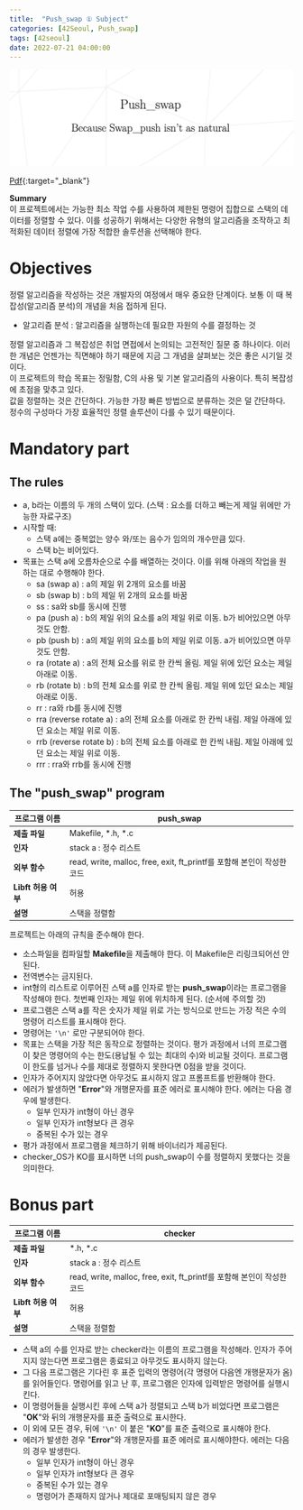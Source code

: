 ```yaml
---
title:  "Push_swap ① Subject"
categories: [42Seoul, Push_swap]
tags: [42seoul]
date: 2022-07-21 04:00:00
---
```


![thumbnail](/assets/img/42seoul/push_swap/push_swap.png)

[Pdf](https://23tae.github.io/assets/file/push_swap_en.subject.pdf){:target="_blank"}

**Summary**  
이 프로젝트에서는 가능한 최소 작업 수를 사용하여 제한된 명령어 집합으로 스택의 데이터를 정렬할 수 있다. 이를 성공하기 위해서는 다양한 유형의 알고리즘을 조작하고 최적화된 데이터 정렬에 가장 적합한 솔루션을 선택해야 한다.

# Objectives

정렬 알고리즘을 작성하는 것은 개발자의 여정에서 매우 중요한 단계이다. 보통 이 때 복잡성(알고리즘 분석)의 개념을 처음 접하게 된다.
- 알고리즘 분석 : 알고리즘을 실행하는데 필요한 자원의 수를 결정하는 것

정렬 알고리즘과 그 복잡성은 취업 면접에서 논의되는 고전적인 질문 중 하나이다. 이러한 개념은 언젠가는 직면해야 하기 때문에 지금 그 개념을 살펴보는 것은 좋은 시기일 것이다.  
이 프로젝트의 학습 목표는 정밀함, C의 사용 및 기본 알고리즘의 사용이다. 특히 복잡성에 초점을 맞추고 있다.  
값을 정렬하는 것은 간단하다. 가능한 가장 빠른 방법으로 분류하는 것은 덜 간단하다. 정수의 구성마다 가장 효율적인 정렬 솔루션이 다를 수 있기 때문이다.

# Mandatory part

## The rules

- a, b라는 이름의 두 개의 스택이 있다. (스택 : 요소를 더하고 빼는게 제일 위에만 가능한 자료구조)
- 시작할 때:
    - 스택 a에는 중복없는 양수 와/또는 음수가 임의의 개수만큼 있다.
    - 스택 b는 비어있다.
- 목표는 스택 a에 오름차순으로 수를 배열하는 것이다. 이를 위해 아래의 작업을 원하는 대로 수행해야 한다.
    - sa (swap a) : a의 제일 위 2개의 요소를 바꿈
    - sb (swap b) : b의 제일 위 2개의 요소를 바꿈
    - ss : sa와 sb를 동시에 진행
    - pa (push a) : b의 제일 위의 요소를 a의 제일 위로 이동. b가 비어있으면 아무것도 안함.
    - pb (push b) : a의 제일 위의 요소를 b의 제일 위로 이동. a가 비어있으면 아무것도 안함.
    - ra (rotate a) : a의 전체 요소를 위로 한 칸씩 올림. 제일 위에 있던 요소는 제일 아래로 이동.
    - rb (rotate b) : b의 전체 요소를 위로 한 칸씩 올림. 제일 위에 있던 요소는 제일 아래로 이동.
    - rr : ra와 rb를 동시에 진행
    - rra (reverse rotate a) : a의 전체 요소를 아래로 한 칸씩 내림. 제일 아래에 있던 요소는 제일 위로 이동.
    - rrb (reverse rotate b) : b의 전체 요소를 아래로 한 칸씩 내림. 제일 아래에 있던 요소는 제일 위로 이동.
    - rrr : rra와 rrb를 동시에 진행

## The "push_swap" program

| 프로그램 이름 | push_swap |
| --- | --- |
| **제출 파일** | Makefile, *.h, *.c |
| **인자** | stack a : 정수 리스트 |
| **외부 함수** | read, write, malloc, free, exit, ft_printf를 포함해 본인이 작성한 코드 |
| **Libft 허용 여부** | 허용 |
| **설명** | 스택을 정렬함 |

프로젝트는 아래의 규칙을 준수해야 한다.

- 소스파일을 컴파일할 **Makefile**을 제출해야 한다. 이 Makefile은 리링크되어선 안된다.
- 전역변수는 금지된다.
- int형의 리스트로 이루어진 스택 a를 인자로 받는 **push_swap**이라는 프로그램을 작성해야 한다. 첫번째 인자는 제일 위에 위치하게 된다. (순서에 주의할 것)
- 프로그램은 스택 a를 작은 숫자가 제일 위로 가는 방식으로 만드는 가장 적은 수의 명령어 리스트를 표시해야 한다.
- 명령어는 `'\n'` 로만 구분되어야 한다.
- 목표는 스택을 가장 적은 동작으로 정렬하는 것이다. 평가 과정에서 너의 프로그램이 찾은 명령어의 수는 한도(용납될 수 있는 최대의 수)와 비교될 것이다. 프로그램이 한도를 넘거나 수를 제대로 정렬하지 못한다면 0점을 받을 것이다.
- 인자가 주어지지 않았다면 아무것도 표시하지 않고 프롬프트를 반환해야 한다.
- 에러가 발생하면 "**Error**"와 개행문자를 표준 에러로 표시해야 한다. 에러는 다음 경우에 발생한다.
    - 일부 인자가 int형이 아닌 경우
    - 일부 인자가 int형보다 큰 경우
    - 중복된 수가 있는 경우
- 평가 과정에서 프로그램을 체크하기 위해 바이너리가 제공된다.
- checker_OS가 KO를 표시하면 너의 push_swap이 수를 정렬하지 못했다는 것을 의미한다.

# Bonus part

| 프로그램 이름 | checker |
| --- | --- |
| **제출 파일** | *.h, *.c |
| **인자** | stack a : 정수 리스트 |
| **외부 함수** | read, write, malloc, free, exit, ft_printf를 포함해 본인이 작성한 코드 |
| **Libft 허용 여부** | 허용 |
| **설명** | 스택을 정렬함 |

- 스택 a의 수를 인자로 받는 checker라는 이름의 프로그램을 작성해라. 인자가 주어지지 않는다면 프로그램은 종료되고 아무것도 표시하지 않는다.
- 그 다음 프로그램은 기다린 후 표준 입력의 명령어(각 명령어 다음엔 개행문자가 옴)를 읽어들인다. 명령어를 읽고 난 후, 프로그램은 인자에 입력받은 명령어를 실행시킨다.
- 이 명령어들을 실행시킨 후에 스택 a가 정렬되고 스택 b가 비었다면 프로그램은 "**OK**"와 뒤의 개행문자를 표준 출력으로 표시한다.
- 이 외에 모든 경우, 뒤에 `'\n'` 이 붙은 "**KO**"를 표준 출력으로 표시해야 한다.
- 에러가 발생한 경우 "**Error**"와 개행문자를 표준 에러로 표시해야한다. 에러는 다음의 경우 발생한다.
    - 일부 인자가 int형이 아닌 경우
    - 일부 인자가 int형보다 큰 경우
    - 중복된 수가 있는 경우
    - 명령어가 존재하지 않거나 제대로 포매팅되지 않은 경우
